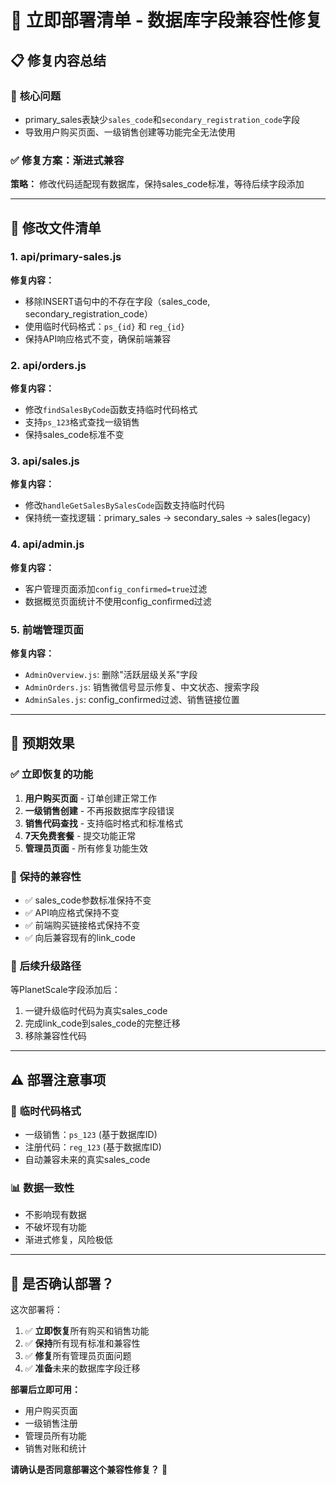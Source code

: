 # 🚀 立即部署清单 - 数据库字段兼容性修复

## 📋 **修复内容总结**

### 🎯 **核心问题**
- primary_sales表缺少`sales_code`和`secondary_registration_code`字段
- 导致用户购买页面、一级销售创建等功能完全无法使用

### ✅ **修复方案：渐进式兼容**
**策略：** 修改代码适配现有数据库，保持sales_code标准，等待后续字段添加

---

## 📁 **修改文件清单**

### 1. **api/primary-sales.js** 
**修复内容：**
- 移除INSERT语句中的不存在字段（sales_code, secondary_registration_code）
- 使用临时代码格式：`ps_{id}` 和 `reg_{id}`
- 保持API响应格式不变，确保前端兼容

### 2. **api/orders.js**
**修复内容：**
- 修改`findSalesByCode`函数支持临时代码格式
- 支持`ps_123`格式查找一级销售
- 保持sales_code标准不变

### 3. **api/sales.js**
**修复内容：**
- 修改`handleGetSalesBySalesCode`函数支持临时代码
- 保持统一查找逻辑：primary_sales -> secondary_sales -> sales(legacy)

### 4. **api/admin.js**
**修复内容：**
- 客户管理页面添加`config_confirmed=true`过滤
- 数据概览页面统计不使用config_confirmed过滤

### 5. **前端管理页面**
**修复内容：**
- `AdminOverview.js`: 删除"活跃层级关系"字段
- `AdminOrders.js`: 销售微信号显示修复、中文状态、搜索字段
- `AdminSales.js`: config_confirmed过滤、销售链接位置

---

## 🎉 **预期效果**

### ✅ **立即恢复的功能**
1. **用户购买页面** - 订单创建正常工作
2. **一级销售创建** - 不再报数据库字段错误
3. **销售代码查找** - 支持临时格式和标准格式
4. **7天免费套餐** - 提交功能正常
5. **管理员页面** - 所有修复功能生效

### 🔄 **保持的兼容性**
- ✅ sales_code参数标准保持不变
- ✅ API响应格式保持不变  
- ✅ 前端购买链接格式保持不变
- ✅ 向后兼容现有的link_code

### 🚀 **后续升级路径**
等PlanetScale字段添加后：
1. 一键升级临时代码为真实sales_code
2. 完成link_code到sales_code的完整迁移
3. 移除兼容性代码

---

## ⚠️ **部署注意事项**

### 🔧 **临时代码格式**
- 一级销售：`ps_123` (基于数据库ID)
- 注册代码：`reg_123` (基于数据库ID)
- 自动兼容未来的真实sales_code

### 📊 **数据一致性**
- 不影响现有数据
- 不破坏现有功能
- 渐进式修复，风险极低

---

## 🤔 **是否确认部署？**

这次部署将：
1. ✅ **立即恢复**所有购买和销售功能
2. ✅ **保持**所有现有标准和兼容性
3. ✅ **修复**所有管理员页面问题
4. ✅ **准备**未来的数据库字段迁移

**部署后立即可用：**
- 用户购买页面
- 一级销售注册
- 管理员所有功能
- 销售对账和统计

**请确认是否同意部署这个兼容性修复？** 🚀